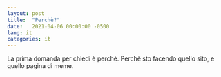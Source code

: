 ```yaml
---
layout: post
title:  "Perchè?"
date:   2021-04-06 00:00:00 -0500
lang: it
categories: it
---
```


La prima domanda per chiedi è perchè. Perchè sto facendo quello sito, e quello pagina di meme. 
